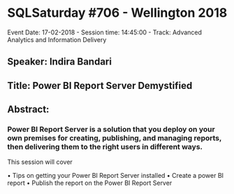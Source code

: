 # SQLSaturday #706 - Wellington 2018
Event Date: 17-02-2018 - Session time: 14:45:00 - Track: Advanced Analytics and Information Delivery
## Speaker: Indira Bandari
## Title: Power BI Report Server Demystified
## Abstract:
### Power BI Report Server is a solution that you deploy on your own premises for creating, publishing, and managing reports, then delivering them to the right users in different ways.
This session will cover

• Tips on getting your Power BI Report Server installed
• Create a power BI report
• Publish the report on the Power BI Report Server
